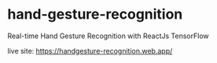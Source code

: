 # hand-gesture-recognition
Real-time Hand Gesture Recognition with ReactJs TensorFlow

live site: https://handgesture-recognition.web.app/

